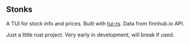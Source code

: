 ## Stonks
A TUI for stock info and prices. Built with [tui-rs](https://github.com/fdehau/tui-rs). Data from finnhub.io API.

Just a little rust project. Very early in development, will break if used.